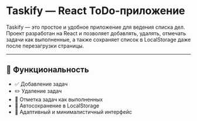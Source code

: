 # Taskify — React ToDo-приложение

Taskify — это простое и удобное приложение для ведения списка дел. Проект разработан на React и позволяет добавлять, удалять, отмечать задачи как выполненные, а также сохраняет список в LocalStorage даже после перезагрузки страницы.

---

## 🔧 Функциональность

- ✅ Добавление задач
- ✏️ Удаление задач
- 📌 Отметка задач как выполненных
- 💾 Автосохранение в LocalStorage
- 🎨 Адаптивный и минималистичный интерфейс
